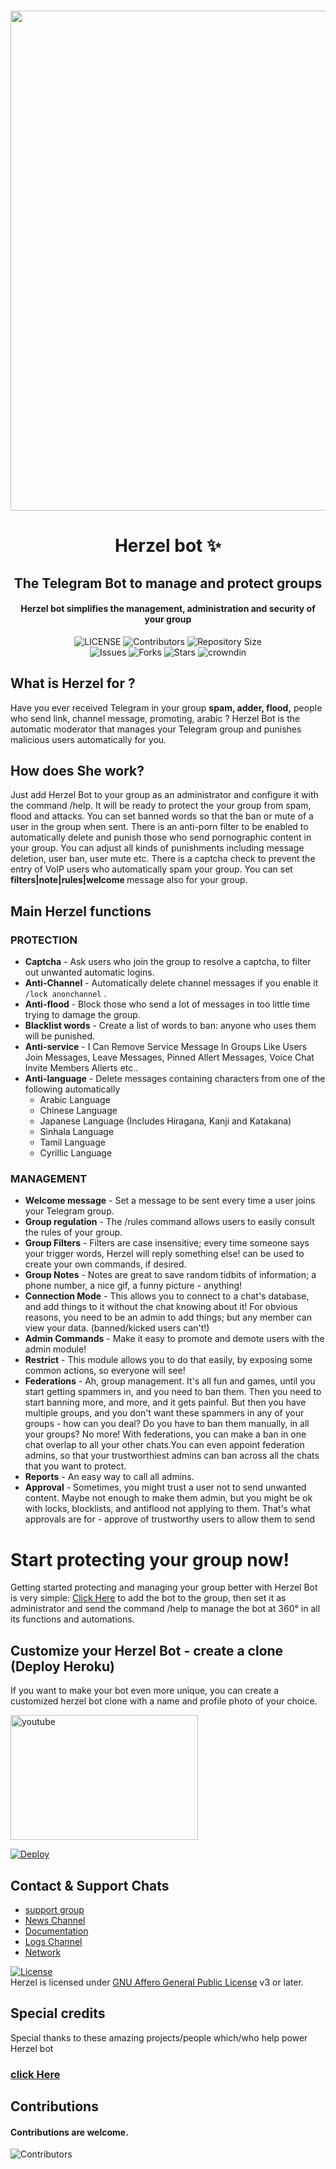 <p align="center">
      <img style="width:1000px; height: 800px;"  src="https://telegra.ph/file/4488b2fe80abb963d88bd.jpg"></p>
<h1 align="center"><b>Herzel bot ✨</b></h1>
<h2 align="center"><b>The Telegram Bot to manage and protect groups</b></h2>
<h4 align="center">Herzel bot  simplifies the management, administration and security of your group</h4>

<p align="center">
    <img src="https://img.shields.io/github/license/szsupunma/sz-herzelbot?style=for-the-badge&logo=appveyor" alt="LICENSE">
    <img src="https://img.shields.io/github/contributors/szsupunma/sz-herzelbot?style=for-the-badge&logo=appveyor" alt="Contributors">
    <img src="https://img.shields.io/github/repo-size/szsupunma/sz-herzelbot?style=for-the-badge&logo=appveyor" alt="Repository Size"> <br>
    <img src="https://img.shields.io/github/issues/szsupunma/sz-herzelbot?style=for-the-badge&logo=appveyor" alt="Issues">
    <img src="https://img.shields.io/github/forks/szsupunma/sz-herzelbot?style=for-the-badge&logo=appveyor" alt="Forks">
    <img src="https://img.shields.io/github/stars/szsupunma/sz-herzelbot?style=for-the-badge&logo=appveyor" alt="Stars">
    <img href="https://crowdin.com/project/herzelbot" src="https://badges.crowdin.net/herzelbot/localized.svg" alt="crowndin"> 
</p>

## What is Herzel for ?

Have you ever received Telegram in your group **spam, adder, flood,** people who send link, channel message, promoting, arabic ? Herzel Bot is the automatic moderator that manages your Telegram group and punishes malicious users automatically for you.

## How does She work?

Just add Herzel Bot to your group as an administrator and configure it with the command /help. It will be ready to protect the your group from spam, flood and attacks. You can set banned words so that the ban or mute of a user in the group when sent.
There is an anti-porn filter to be enabled to automatically delete and punish those who send pornographic content in your group.
You can adjust all kinds of punishments including message deletion, user ban, user mute etc. There is a captcha check to prevent the entry of VoIP users who automatically spam your group. You can set <b> filters|note|rules|welcome </b> message also for your group.

## Main Herzel functions
### PROTECTION 
  * **Captcha** - Ask users who join the group to resolve a captcha, to filter out unwanted automatic logins.
  * **Anti-Channel** - Automatically delete channel messages if you enable it `/lock anonchannel` .
  * **Anti-flood** - Block those who send a lot of messages in too little time trying to damage the group.
  * **Blacklist words** - Create a list of words to ban: anyone who uses them will be punished.
  * **Anti-service** - I Can Remove Service Message In Groups Like Users Join Messages, Leave Messages, Pinned Allert Messages, Voice Chat Invite Members Allerts etc..
  * **Anti-language** - Delete messages containing characters from one of the following automatically
       * Arabic Language
       * Chinese Language
       * Japanese Language (Includes Hiragana, Kanji and Katakana)
       * Sinhala Language
       * Tamil Language
       * Cyrillic Language

### MANAGEMENT  
   * **Welcome message** - Set a message to be sent every time a user joins your Telegram group.
   * **Group regulation** - The /rules command allows users to easily consult the rules of your group.
   * **Group Filters** - Filters are case insensitive; every time someone says your trigger words, Herzel will reply something else! can be used to create your own commands, if desired.
   * **Group Notes** - Notes are great to save random tidbits of information; a phone number, a nice gif, a funny picture - anything!
   * **Connection Mode** - This allows you to connect to a chat's database, and add things to it without the chat knowing about it! For obvious reasons, you need to be an admin to add things; but any member can view your data. (banned/kicked users can't!)
   * **Admin Commands** - Make it easy to promote and demote users with the admin module!
   * **Restrict** - This module allows you to do that easily, by exposing some common actions, so everyone will see!
   * **Federations** - Ah, group management. It's all fun and games, until you start getting spammers in, and you need to ban them. Then you need to start banning more, and more, and it gets painful. But then you have multiple groups, and you don't want these spammers in any of your groups - how can you deal? Do you have to ban them manually, in all your groups? No more! With federations, you can make a ban in one chat overlap to all your other chats.You can even appoint federation admins, so that your trustworthiest admins can ban across all the chats that you want to protect.
   * **Reports** - An easy way to call all admins.
   * **Approval** - Sometimes, you might trust a user not to send unwanted content.
Maybe not enough to make them admin, but you might be ok with locks, blocklists, and antiflood not applying to them.
That's what approvals are for - approve of trustworthy users to allow them to send 

# Start protecting your group now!
Getting started protecting and managing your group better with Herzel Bot is very simple: [Click Here](http://t.me/herzelbot?startgroup=new) to add the bot to the group, then set it as administrator and send the command /help to manage the bot at 360° in all its functions and automations.

## Customize your Herzel Bot - create a clone (Deploy Heroku)
If you want to make your bot even more unique, you can create a customized herzel bot clone with a name and profile photo of your choice.

<img style="width:300px; height: 200px;" href="https://youtu.be/ZUvFSU8W7VA" src="https://telegra.ph/file/4488b2fe80abb963d88bd.jpg" alt="youtube"> 

[![Deploy](https://www.herokucdn.com/deploy/button.svg)](https://heroku.com/deploy?template=https://github.com/wkprabashwara/herzelbot)

## Contact & Support Chats

 - [support group ](https://t.me/slbotzone)
 - [News Channel ](https://t.me/szherzelupdates) 
 - [Documentation ](https://szsupunma.gitbook.io/herzel-bot/)
 - [Logs Channel ](https://t.me/szherzellog)
 - [Network ](https://t.me/TeamHerzelBot)

[![License](https://www.gnu.org/graphics/agplv3-155x51.png)](LICENSE)   
Herzel is licensed under [GNU Affero General Public License](https://www.gnu.org/licenses/agpl-3.0.en.html) v3 or later.

## Special credits
Special thanks to these amazing projects/people which/who help power Herzel bot
### [click Here](https://szsupunma.gitbook.io/herzel-bot/getting-started/credits)

## Contributions
#### Contributions are welcome.

![Contributors](https://contrib.rocks/image?repo=szsupunma/sz-herzelbot)
